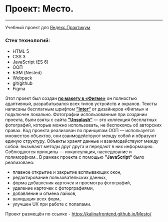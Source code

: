 # Проект: Место.
------

Учебный проект для [Яндекс.Практикум](https://practicum.yandex.ru/ "Сайт Яндекс.Практикум")

### Стек технологий:
* HTML 5
* CSS 3
* JavaScript (ES 6)
* ООП
* БЭМ (Nested)
* Webpack
* git/github
* Figma

Этот проект  был создан [**по макету в «Фигме»**](https://www.figma.com/file/bjyvbKKJN2naO0ucURl2Z0/JavaScript.-Sprint-5?node-id=0%3A1) он полностью адаптивный, разрабатывался всех типов устройств и экранов. Тексты написаны бесплатным шрифтом  [**”Inter“**](https://rsms.me/inter/) от дизайнеров «Фигмы» и подключен локально.
Фотографии использованные при создании проекта, были взяты с сайта [**”Unsplash“**](https://unsplash.com) — это коллекция бесплатных фотографий, которые можно использовать, не беспокоясь об авторских правах. Код проекта реализован по принципам ООП — используется множество объектов, они взаимодействуют между собой и образуют единую структуру. Объекты хранят данные и взаимодействуют между собой: вызывают методы друг друга и передают в них информацию.
Соблюдаются принципы — инкапсуляция, наследование и полиморфизм..
В рамках проекта с помощью **”JavaScript“** было реализовано:
 - плавное открытие и закрытие всплывающих окон,
 - редактирование пользовательских данных,
 - форма добавления карточек и просмотра фотографий,
 - удаление карточек с фоторграфиями,
 - добавление и отмена лайков,
 - валидация всех форм,
 - улучшен UX при работе с попапами.



Проект размещён по ссылке - https://kalinafrontend.github.io/Mesto/
